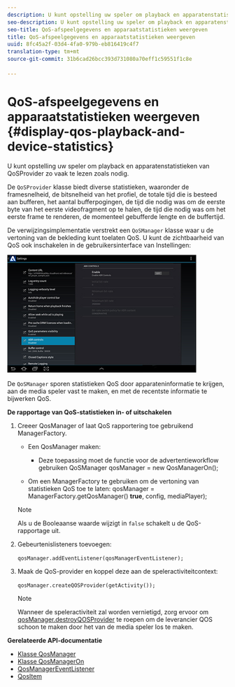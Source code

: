 ```yaml
---
description: U kunt opstelling uw speler om playback en apparatenstatistieken van QoSProvider zo vaak te lezen zoals nodig.
seo-description: U kunt opstelling uw speler om playback en apparatenstatistieken van QoSProvider zo vaak te lezen zoals nodig.
seo-title: QoS-afspeelgegevens en apparaatstatistieken weergeven
title: QoS-afspeelgegevens en apparaatstatistieken weergeven
uuid: 8fc45a2f-03d4-4fa0-979b-eb816419c4f7
translation-type: tm+mt
source-git-commit: 31b6cad26bcc393d731080a70eff1c59551f1c8e

---
```



# QoS-afspeelgegevens en apparaatstatistieken weergeven {#display-qos-playback-and-device-statistics}

U kunt opstelling uw speler om playback en apparatenstatistieken van QoSProvider zo vaak te lezen zoals nodig.

De `QoSProvider` klasse biedt diverse statistieken, waaronder de framesnelheid, de bitsnelheid van het profiel, de totale tijd die is besteed aan bufferen, het aantal bufferpogingen, de tijd die nodig was om de eerste byte van het eerste videofragment op te halen, de tijd die nodig was om het eerste frame te renderen, de momenteel gebufferde lengte en de buffertijd.

De verwijzingsimplementatie verstrekt een `QoSManager` klasse waar u de vertoning van de bekleding kunt toelaten QoS. U kunt de zichtbaarheid van QoS ook inschakelen in de gebruikersinterface van Instellingen:

![](assets/qos-configuration.jpg)

De `QoSManager` sporen statistieken QoS door apparateninformatie te krijgen, aan de media speler vast te maken, en met de recentste informatie te bijwerken QoS.

**De rapportage van QoS-statistieken in- of uitschakelen**

1. Creeer QosManager of laat QoS rapportering toe gebruikend ManagerFactory.

   * Een QosManager maken:
      * Deze toepassing moet de functie voor de advertentieworkflow gebruiken
   QoSManager qosManager = new QosManagerOn();

   * Om een ManagerFactory te gebruiken om de vertoning van statistieken QoS toe te laten:
   qosManager = ManagerFactory.getQosManager()
   <b>true</b>, config, mediaPlayer);

   >[!NOTE]
   >
   >Als u de Booleaanse waarde wijzigt in `false` schakelt u de QoS-rapportage uit.

2. Gebeurtenislisteners toevoegen:

   `qosManager.addEventListener(qosManagerEventListener);`

3. Maak de QoS-provider en koppel deze aan de speleractiviteitcontext:

   `qosManager.createQOSProvider(getActivity());`

   >[!NOTE]
   >
   >Wanneer de speleractiviteit zal worden vernietigd, zorg ervoor om [qosManager.destroyQOSProvider](https://help.adobe.com/en_US/primetime/reference_implementation/android/javadoc/com/adobe/primetime/reference/manager/QosManager.html#destroyQOSProvider()) te roepen om de leverancier QOS schoon te maken door het van de media speler los te maken.

**Gerelateerde API-documentatie**

* [Klasse QosManager](https://help.adobe.com/en_US/primetime/api/reference_implementation/android/javadoc/com/adobe/primetime/reference/manager/QosManager.html)
* [Klasse QosManagerOn](https://help.adobe.com/en_US/primetime/api/reference_implementation/android/javadoc/com/adobe/primetime/reference/manager/QosManagerOn.html)
* [QosManagerEventListener](https://help.adobe.com/en_US/primetime/api/reference_implementation/android/javadoc/com/adobe/primetime/reference/manager/QosManager.QosManagerEventListener.html)
* [QosItem](https://help.adobe.com/en_US/primetime/api/reference_implementation/android/javadoc/com/adobe/primetime/reference/manager/QosManager.QosItem.html)
